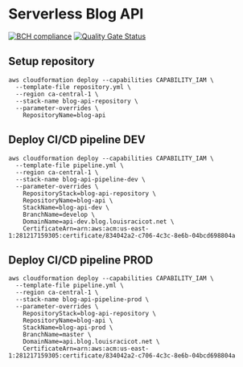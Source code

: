 # Serverless Blog API
[![BCH compliance](https://bettercodehub.com/edge/badge/lracicot/serverless-blog-api?branch=master)](https://bettercodehub.com/) [![Quality Gate Status](https://sonarcloud.io/api/project_badges/measure?project=lracicot_serverless-blog-api&metric=alert_status)](https://sonarcloud.io/dashboard?id=lracicot_serverless-blog-api)

## Setup repository

```
aws cloudformation deploy --capabilities CAPABILITY_IAM \
  --template-file repository.yml \
  --region ca-central-1 \
  --stack-name blog-api-repository \
  --parameter-overrides \
    RepositoryName=blog-api
```

## Deploy CI/CD pipeline DEV

```
aws cloudformation deploy --capabilities CAPABILITY_IAM \
  --template-file pipeline.yml \
  --region ca-central-1 \
  --stack-name blog-api-pipeline-dev \
  --parameter-overrides \
    RepositoryStack=blog-api-repository \
    RepositoryName=blog-api \
    StackName=blog-api-dev \
    BranchName=develop \
    DomainName=api-dev.blog.louisracicot.net \
    CertificateArn=arn:aws:acm:us-east-1:281217159305:certificate/834042a2-c706-4c3c-8e6b-04bcd698804a
```


## Deploy CI/CD pipeline PROD

```
aws cloudformation deploy --capabilities CAPABILITY_IAM \
  --template-file pipeline.yml \
  --region ca-central-1 \
  --stack-name blog-api-pipeline-prod \
  --parameter-overrides \
    RepositoryStack=blog-api-repository \
    RepositoryName=blog-api \
    StackName=blog-api-prod \
    BranchName=master \
    DomainName=api.blog.louisracicot.net \
    CertificateArn=arn:aws:acm:us-east-1:281217159305:certificate/834042a2-c706-4c3c-8e6b-04bcd698804a
```
